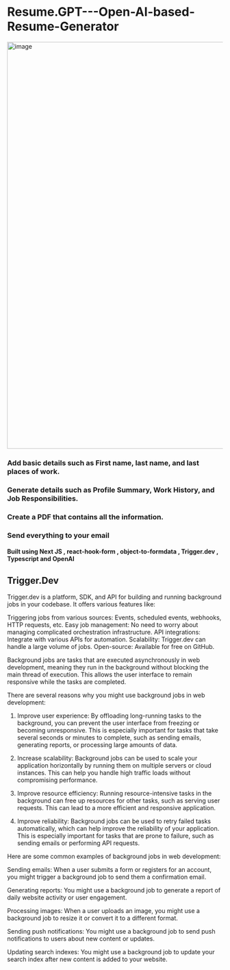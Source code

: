 # Resume.GPT---Open-AI-based-Resume-Generator

<img width="949" alt="image" src="https://github.com/mainak0907/Resume.GPT---Open-AI-based-Resume-Generator/assets/88925745/9787af73-9ce7-4e6e-9c0e-6a6a66a23edf">


### Add basic details such as First name, last name, and last places of work.
### Generate details such as Profile Summary, Work History, and Job Responsibilities.
### Create a PDF that contains all the information.
### Send everything to your email

#### Built using Next JS , react-hook-form , object-to-formdata , Trigger.dev , Typescript and OpenAI
## Trigger.Dev 

Trigger.dev is a platform, SDK, and API for building and running background jobs in your codebase. It offers various features like:

Triggering jobs from various sources: Events, scheduled events, webhooks, HTTP requests, etc.
Easy job management: No need to worry about managing complicated orchestration infrastructure.
API integrations: Integrate with various APIs for automation.
Scalability: Trigger.dev can handle a large volume of jobs.
Open-source: Available for free on GitHub.

Background jobs are tasks that are executed asynchronously in web development, meaning they run in the background without blocking the main thread of execution. This allows the user interface to remain responsive while the tasks are completed.

There are several reasons why you might use background jobs in web development:

1. Improve user experience: By offloading long-running tasks to the background, you can prevent the user interface from freezing or becoming unresponsive. This is especially important for tasks that take several seconds or minutes to complete, such as sending emails, generating reports, or processing large amounts of data.

2. Increase scalability: Background jobs can be used to scale your application horizontally by running them on multiple servers or cloud instances. This can help you handle high traffic loads without compromising performance.

3. Improve resource efficiency: Running resource-intensive tasks in the background can free up resources for other tasks, such as serving user requests. This can lead to a more efficient and responsive application.

4. Improve reliability: Background jobs can be used to retry failed tasks automatically, which can help improve the reliability of your application. This is especially important for tasks that are prone to failure, such as sending emails or performing API requests.

Here are some common examples of background jobs in web development:
<p>
Sending emails: When a user submits a form or registers for an account, you might trigger a background job to send them a confirmation email.

Generating reports: You might use a background job to generate a report of daily website activity or user engagement.

Processing images: When a user uploads an image, you might use a background job to resize it or convert it to a different format.

Sending push notifications: You might use a background job to send push notifications to users about new content or updates.

Updating search indexes: You might use a background job to update your search index after new content is added to your website.
</p>
